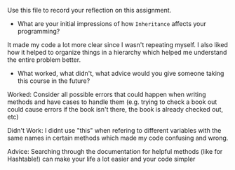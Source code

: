 Use this file to record your reflection on this assignment.

- What are your initial impressions of how `Inheritance` affects your programming?

It made my code a lot more clear since I wasn't repeating myself. I also liked how it helped to organize things in a hierarchy which helped me understand the entire problem better.

- What worked, what didn't, what advice would you give someone taking this course in the future?

Worked: Consider all possible errors that could happen when writing methods and have cases to handle them (e.g. trying to check a book out could cause errors if the book isn't there, the book is already checked out, etc)

Didn't Work: I didnt use "this" when refering to different variables with the same names in certain methods which made my code confusing and wrong.

Advice: Searching through the documentation for helpful methods (like for Hashtable!) can make your life a lot easier and your code simpler
